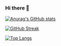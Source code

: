 ### Hi there 👋

[![Anurag's GitHub stats](https://github-readme-stats.vercel.app/api?username=MellKam)](https://github.com/anuraghazra/github-readme-stats)

[![GitHub Streak](http://github-readme-streak-stats.herokuapp.com?user=MellKam&theme=dark&date_format=M%20j%5B%2C%20Y%5D)](https://git.io/streak-stats)

[![Top Langs](https://github-readme-stats.vercel.app/api/top-langs/?username=MellKam)](https://github.com/MellKam/github-readme-stats)

<!--
**MellKam/MellKam** is a ✨ _special_ ✨ repository because its `README.md` (this file) appears on your GitHub profile.

Here are some ideas to get you started:

- 🔭 I’m currently working on ...
- 🌱 I’m currently learning ...
- 👯 I’m looking to collaborate on ...
- 🤔 I’m looking for help with ...
- 💬 Ask me about ...
- 📫 How to reach me: ...
- 😄 Pronouns: ...
- ⚡ Fun fact: ...
-->
